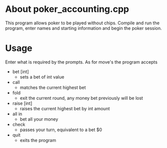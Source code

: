 # About poker_accounting.cpp
This program allows poker to be played without chips. Compile and run the program, enter names and starting information and begin the poker session.

# Usage
Enter what is required by the prompts. As for move's the program accepts
* bet [int]
  * sets a bet of int value
* call
  * matches the current highest bet
* fold
  * exit the current round, any money bet previously will be lost
* raise [int]
  * raises the current highest bet by int amount
* all in
  * bet all your money
* check
  * passes your turn, equivalent to a bet $0
* quit
  * exits the program
